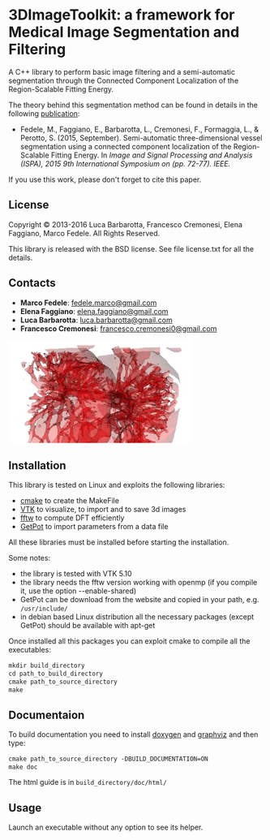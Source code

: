 # 3DImageToolkit: a framework for Medical Image Segmentation and Filtering
A C++ library to perform basic image filtering and a semi-automatic segmentation through the Connected Component Localization of the Region-Scalable Fitting Energy.

The theory behind this segmentation method can be found in details in the following [publication](http://ieeexplore.ieee.org/xpls/abs_all.jsp?arnumber=7306035&tag=1):

- Fedele, M., Faggiano, E., Barbarotta, L., Cremonesi, F., Formaggia, L., & Perotto, S. (2015, September). Semi-automatic three-dimensional vessel segmentation using a connected component localization of the Region-Scalable Fitting Energy. In *Image and Signal Processing and Analysis (ISPA), 2015 9th International Symposium on (pp. 72-77). IEEE.*

If you use this work, please don't forget to cite this paper.

## License
Copyright © 2013-2016 Luca Barbarotta, Francesco Cremonesi, Elena Faggiano, Marco Fedele. All Rights Reserved.

This library is released with the BSD license.
See file license.txt for all the details.

## Contacts
- **Marco Fedele**: [fedele.marco@gmail.com](mailto:fedele.marco@gmail.com)
- **Elena Faggiano**: [elena.faggiano@gmail.com](mailto:elena.faggiano@gmail.com)
- **Luca Barbarotta**: [luca.barbarotta@gmail.com](mailto:luca.barbarotta@gmail.com)
- **Francesco Cremonesi**: [francesco.cremonesi0@gmail.com](mailto:francesco.cremonesi0@gmail.com)

![Alt text](./images/logo.jpg)

## Installation
This library is tested on Linux and exploits the following libraries:

- [cmake](http://www.cmake.org) to create the MakeFile
- [VTK](http://www.vtk.org) to visualize, to import and to save 3d images
- [fftw](http://www.fftw.org) to compute DFT efficiently
- [GetPot](http://getpot.sourceforge.net/) to import parameters from a data file

All these libraries must be installed before starting the installation.

Some notes:

- the library is tested with VTK 5.10
- the library needs the fftw version working with openmp (if you compile it, use the option --enable-shared)
- GetPot can be download from the website and copied in your path, e.g. `/usr/include/`
- in debian based Linux distribution all the necessary packages (except GetPot) should be available with apt-get

Once installed all this packages you can exploit cmake to compile all the executables:

```
mkdir build_directory
cd path_to_build_directory
cmake path_to_source_directory
make
```

## Documentaion
To build documentation you need to install [doxygen](http://www.doxygen.org) and [graphviz](http://www.graphviz.org) and then type:

```
cmake path_to_source_directory -DBUILD_DOCUMENTATION=ON
make doc
```

The html guide is in `build_directory/doc/html/`

## Usage
Launch an executable without any option to see its helper.
